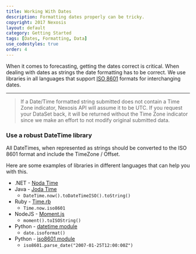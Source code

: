 ```yaml
---
title: Working With Dates
description: Formatting dates properly can be tricky.
copyright: 2017 Nexosis 
layout: default
category: Getting Started
tags: [Dates, Formatting, Data]
use_codestyles: true
order: 4
---
```


When it comes to forecasting, getting the dates correct is critical. When dealing with dates as strings the date formatting has to be correct. We use libraries in all languages that support [ISO 8601](https://en.wikipedia.org/wiki/ISO_8601) formats for interchanging dates.

-----
> If a Date/Time formatted string submitted does not contain a Time Zone indicator, Nexosis API will assume it to be UTC. If you request your DataSet back, it will be returned without the Time Zone indicator since we make an effort to not modify original submitted data.

### Use a robust DateTime library

All DateTimes, when represented as strings should be converted to the ISO 8601 format and include the TimeZone / Offset.

Here are some examples of libraries in different languages that can help you with this.

* .NET - [Noda Time](http://nodatime.org/)
* Java - [Joda Time](http://www.joda.org/joda-time/)
    * <code>DateTime.now().toDateTimeISO().toString()</code>
* Ruby - [Time.rb](https://ruby-doc.org/stdlib-2.1.1/libdoc/time/rdoc/Time.html)
    * <code>Time.now.iso8601</code>
* NodeJS - [Moment.js](https://momentjs.com/)
    * <code>moment().toISOString()</code>
* Python - [datetime module](https://docs.python.org/2/library/datetime.html) 
    * <code>date.isoformat()</code>
* Python - [iso8601 module](https://pypi.python.org/pypi/iso8601)
    * <code>iso8601.parse_date("2007-01-25T12:00:00Z")</code>
